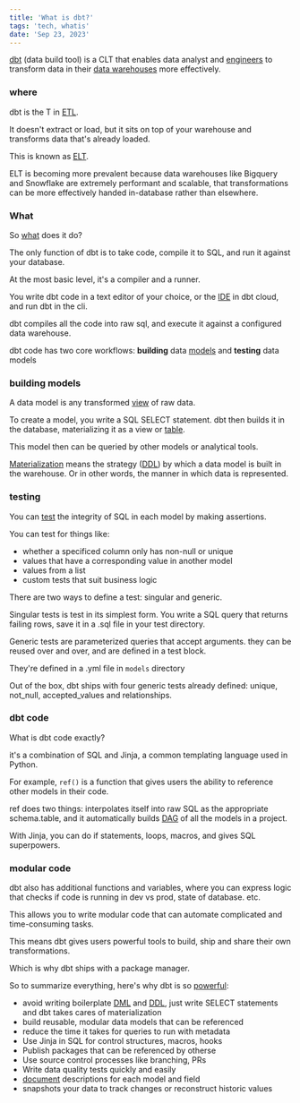 ```yaml
---
title: 'What is dbt?'
tags: 'tech, whatis'
date: 'Sep 23, 2023'
---
```


[dbt](https://www.getdbt.com/) (data build tool) is a CLT that enables data analyst and [engineers](https://www.getdbt.com/data-teams/hiring-data-engineer) to transform data in their [data warehouses](https://docs.getdbt.com/terms/data-warehouse) more effectively.

### where

dbt is the T in [ETL](https://docs.getdbt.com/terms/etl).

It doesn't extract or load, but it sits on top of your warehouse and transforms data that's already loaded.

This is known as [ELT](https://docs.getdbt.com/terms/elt).

ELT is becoming more prevalent because data warehouses like Bigquery and Snowflake are extremely performant and scalable, that transformations can be more effectively handed in-database rather than elsewhere.

### What

So [what](https://www.getdbt.com/blog/what-exactly-is-dbt) does it do?

The only function of dbt is to take code, compile it to SQL, and run it against your database.

At the most basic level, it's a compiler and a runner.

You write dbt code in a text editor of your choice, or the [IDE](https://docs.getdbt.com/docs/cloud/dbt-cloud-ide/develop-in-the-cloud) in dbt cloud, and run dbt in the cli.

dbt compiles all the code into raw sql, and execute it against a configured data warehouse.

dbt code has two core workflows: **building** data [models](https://docs.getdbt.com/docs/build/models) and **testing** data models

### building models

A data model is any transformed [view](https://docs.getdbt.com/terms/view) of raw data.

To create a model, you write a SQL SELECT statement. dbt then builds it in the database, materializing it as a view or [table](https://docs.getdbt.com/terms/table).

This model then can be queried by other models or analytical tools.

[Materialization](https://docs.getdbt.com/docs/build/materializations) means the strategy ([DDL](https://docs.getdbt.com/terms/ddl)) by which a data model is built in the warehouse. Or in other words, the manner in which data is represented.

### testing

You can [test](https://docs.getdbt.com/docs/build/tests) the integrity of SQL in each model by making assertions.

You can test for things like:

- whether a specificed column only has non-null or unique
- values that have a corresponding value in another model
- values from a list
- custom tests that suit business logic

There are two ways to define a test: singular and generic.

Singular tests is test in its simplest form. You write a SQL query that returns failing rows, save it in a .sql file in your test directory.

Generic tests are parameterized queries that accept arguments. they can be reused over and over, and are defined in a test block.

They're defined in a .yml file in `models` directory

Out of the box, dbt ships with four generic tests already defined: unique, not_null, accepted_values and relationships.

### dbt code

What is dbt code exactly?

it's a combination of SQL and Jinja, a common templating language used in Python.

For example, `ref()` is a function that gives users the ability to reference other models in their code.

ref does two things: interpolates itself into raw SQL as the appropriate schema.table, and it automatically builds [DAG](https://docs.getdbt.com/terms/dag) of all the models in a project.

With Jinja, you can do if statements, loops, macros, and gives SQL superpowers.

### modular code

dbt also has additional functions and variables, where you can express logic that checks if code is running in dev vs prod, state of database. etc.

This allows you to write modular code that can automate complicated and time-consuming tasks.

This means dbt gives users powerful tools to build, ship and share their own transformations.

Which is why dbt ships with a package manager.

So to summarize everything, here's why dbt is so [powerful](https://docs.getdbt.com/docs/introduction):

- avoid writing boilerplate [DML](https://docs.getdbt.com/terms/dml) and [DDL](https://docs.getdbt.com/terms/ddl), just write SELECT statements and dbt takes cares of materialization
- build reusable, modular data models that can be referenced
- reduce the time it takes for queries to run with metadata
- Use Jinja in SQL for control structures, macros, hooks
- Publish packages that can be referenced by otherse
- Use source control processes like branching, PRs
- Write data quality tests quickly and easily
- [document](https://docs.getdbt.com/docs/collaborate/documentation) descriptions for each model and field
- snapshots your data to track changes or reconstruct historic values
